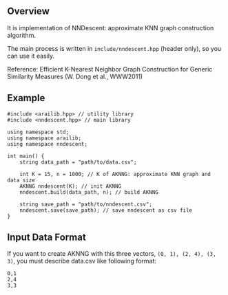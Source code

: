 ## Overview
It is implementation of NNDescent: approximate KNN graph construction algorithm.

The main process is written in `include/nndescent.hpp` (header only), so you can use it easily.

Reference: Efficient K-Nearest Neighbor Graph Construction for Generic Similarity Measures (W. Dong et al., WWW2011)

## Example
```
#include <arailib.hpp> // utility library
#include <nndescent.hpp> // main library

using namespace std;
using namespace arailib;
using namespace nndescent;

int main() {
    string data_path = "path/to/data.csv";

    int K = 15, n = 1000; // K of AKNNG: approximate KNN graph and data size
    AKNNG nndescent(K); // init AKNNG
    nndescent.build(data_path, n); // build AKNNG

    string save_path = "path/to/nndescent.csv";
    nndescent.save(save_path); // save nndescent as csv file
}
```

## Input Data Format
If you want to create AKNNG with this three vectors, `(0, 1), (2, 4), (3, 3)`, you must describe data.csv like following format:
```
0,1
2,4
3,3
```
